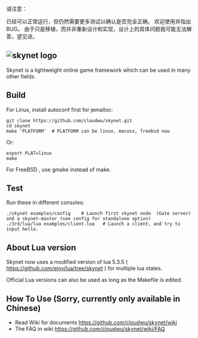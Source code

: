 请注意：


已经可以正常运行，但仍然需要更多测试以确认是否完全正确。
欢迎使用并指出BUG。
由于只是移植，而并非重新设计和实现，设计上的具体问题我可能无法解答，望见谅。



## ![skynet logo](https://github.com/cloudwu/skynet/wiki/image/skynet_metro.jpg)

Skynet is a lightweight online game framework which can be used in many other fields.

## Build

For Linux, install autoconf first for jemalloc:

```
git clone https://github.com/cloudwu/skynet.git
cd skynet
make 'PLATFORM'  # PLATFORM can be linux, macosx, freebsd now
```

Or:

```
export PLAT=linux
make
```

For FreeBSD , use gmake instead of make.

## Test

Run these in different consoles:

```
./skynet examples/config	# Launch first skynet node  (Gate server) and a skynet-master (see config for standalone option)
./3rd/lua/lua examples/client.lua 	# Launch a client, and try to input hello.
```

## About Lua version

Skynet now uses a modified version of lua 5.3.5 ( https://github.com/ejoy/lua/tree/skynet ) for multiple lua states.

Official Lua versions can also be used as long as the Makefile is edited.

## How To Use (Sorry, currently only available in Chinese)

* Read Wiki for documents https://github.com/cloudwu/skynet/wiki
* The FAQ in wiki https://github.com/cloudwu/skynet/wiki/FAQ
